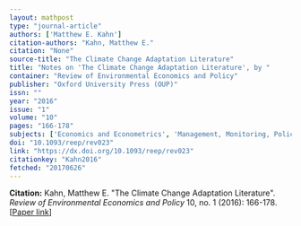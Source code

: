 ```yaml
---
layout: mathpost
type: "journal-article"
authors: ['Matthew E. Kahn']
citation-authors: "Kahn, Matthew E."
citation: "None"
source-title: "The Climate Change Adaptation Literature"
title: "Notes on 'The Climate Change Adaptation Literature', by "
container: "Review of Environmental Economics and Policy"
publisher: "Oxford University Press (OUP)"
issn: ""
year: "2016"
issue: "1"
volume: "10"
pages: "166-178"
subjects: ['Economics and Econometrics', 'Management, Monitoring, Policy and Law']
doi: "10.1093/reep/rev023"
link: "https://dx.doi.org/10.1093/reep/rev023"
citationkey: "Kahn2016"
fetched: "20170626"
---
```


**Citation:** Kahn, Matthew E. "The Climate Change Adaptation Literature". *Review of Environmental Economics and Policy* 10, no. 1 (2016): 166-178. [[Paper link](https://dx.doi.org/10.1093/reep/rev023)]